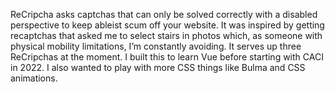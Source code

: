 ReCripcha asks captchas that can only be solved correctly with a disabled perspective to keep ableist scum off your website. It was inspired by getting recaptchas that asked me to select stairs in photos which, as someone with physical mobility limitations, I’m constantly avoiding. It serves up three ReCripchas at the moment. I built this to learn Vue before starting with CACI in 2022. I also wanted to play with more CSS things like Bulma and CSS animations.
